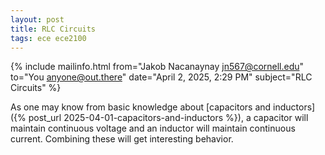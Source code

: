 ```yaml
---
layout: post
title: RLC Circuits
tags: ece ece2100
---
```


{% include mailinfo.html from="Jakob Nacanaynay <jn567@cornell.edu>" to="You <anyone@out.there>" date="April 2, 2025, 2:29 PM" subject="RLC Circuits" %}

As one may know from basic knowledge about [capacitors and inductors]({% post_url 2025-04-01-capacitors-and-inductors %}), a capacitor will maintain continuous voltage and an inductor will maintain continuous current. Combining these will get interesting behavior.
